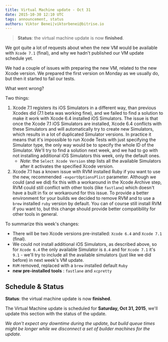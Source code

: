 ```yaml
---
title: Virtual Machine update - Oct 31
date: 2015-10-30 12:10 UTC
tags: announcement, status
authors: Viktor Benei|viktorbenei@bitrise.io
---
```


> **Status**: the virtual machine update is now **finished**.

We got quite a lot of requests about when the new VM would be available
with `Xcode 7.1` (final), and why we hadn't published our VM update schedule yet.

We had a couple of issues with preparing the new VM, related to the new Xcode
version. We prepared the first version on Monday as we usually do, but then
it started to fail our tests.

What went wrong?

Two things:

1. Xcode 7.1 registers its iOS Simulators in a different way, than previous Xcodes did (7.1 beta was working fine), and we failed to find a solution to make it work with Xcode 6.4 installed iOS Simulators. The issue is that once the Xcode 7.1 iOS Simulators are installed, Xcode 6.4 conflicts with these Simulators and will automatically try to create new Simulators, which results in a lot of duplicated Simulator versions. In practice it means that it's impossible to run Xcode Tests with just specifying the Simulator type, the only way would be to specify the whole ID of the Simulator. We'll try to find a solution next week, and we had to go with not installing additional iOS Simulators this week, only the default ones.
    * _Note_: the `Select Xcode Version` step lists all the available Simulators after it activates the specified Xcode version.
2. Xcode 7.1 has a known issue with RVM installed Ruby if you want to use the new, recommended `-exportOptionsPlist` parameter. Although we could (and we did) fix this with a workaround in the Xcode Archive step, RVM could still conflict with other tools (like `fastlane`) which doesn't have a built in fix or workaround for this issue. To provide a better environment for your builds we decided to remove RVM and to use a `brew` installed `ruby` version by default. You can of course still install RVM if you want to, but this change should provide better compatibility for other tools in general.

To summarize this week's changes:

* There will be two Xcode versions pre-installed: `Xcode 6.4` and `Xcode 7.1` (final).
* We could not install additional iOS Simulators, as described above, so for `Xcode 6.4` the only available Simulator is `8.4` and for `Xcode 7.1` it's `9.1` - we'll try to include all the available simulators (just like we did before) in next week's VM update.
* `RVM` removed, replaced with a `brew` installed default `Ruby`
* __new pre-installed tools__ : `fastlane` and `xcpretty`


## Schedule & Status

**Status**: the virtual machine update is now **finished**.

The Virtual Machine update is scheduled for **Saturday, Oct 31, 2015**,
we'll update this section with the status of the update.

*We don't expect any downtime during the update, but build queue
times might be longer while we disconnect a set of
builder machines for the update.*
